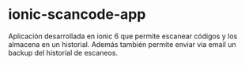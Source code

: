 # ionic-scancode-app

Aplicación desarrollada en ionic 6 que permite escanear códigos y los almacena en un historial. Además también permite enviar via email un backup del historial de escaneos.
